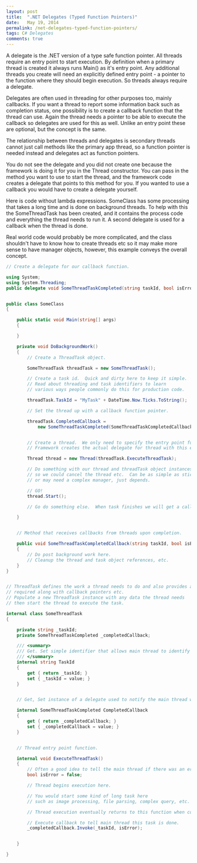 ```yaml
---
layout: post
title:  ".NET Delegates (Typed Function Pointers)"
date:   May 19, 2014
permalink: /net-delegates-typed-function-pointers/
tags: C# Delegates
comments: true
---
```


A delegate is the .NET version of a type safe function pointer. All threads require an entry point to start execution. By definition when a primary thread is created it always runs Main() as it's entry point. Any additional threads you create will need an explicitly defined entry point - a pointer to the function where they should begin execution. So threads always require a delegate.

Delegates are often used in threading for other purposes too, mainly callbacks. If you want a thread to report some information back such as completion status, one possibility is to create a callback function that the thread can use. Again the thread needs a pointer to be able to execute the callback so delegates are used for this as well. Unlike an entry point these are optional, but the concept is the same.

The relationship between threads and delegates is secondary threads cannot just call methods like the primary app thread, so a function pointer is needed instead and delegates act as function pointers.

You do not see the delegate and you did not create one because the framework is doing it for you in the Thread constructor. You can pass in the method you want to use to start the thread, and the framework code creates a delegate that points to this method for you. If you wanted to use a callback you would have to create a delegate yourself.

Here is code without lambda expressions. SomeClass has some processing that takes a long time and is done on background threads. To help with this the SomeThreadTask has been created, and it contains the process code and everything the thread needs to run it. A second delegate is used for a callback when the thread is done.

Real world code would probably be more complicated, and the class shouldn't have to know how to create threads etc so it may make more sense to have manager objects, however, this example conveys the overall concept.

```csharp
// Create a delegate for our callback function.

using System;
using System.Threading;
public delegate void SomeThreadTaskCompleted(string taskId, bool isError);


public class SomeClass
{

    public static void Main(string[] args)
    {

    }

    private void DoBackgroundWork()
    {
        // Create a ThreadTask object.

        SomeThreadTask threadTask = new SomeThreadTask();

        // Create a task id.  Quick and dirty here to keep it simple.  
        // Read about threading and task identifiers to learn
        // various ways people commonly do this for production code.

        threadTask.TaskId = "MyTask" + DateTime.Now.Ticks.ToString();

        // Set the thread up with a callback function pointer.

        threadTask.CompletedCallback =
            new SomeThreadTaskCompleted(SomeThreadTaskCompletedCallback);


        // Create a thread.  We only need to specify the entry point function.
        // Framework creates the actual delegate for thread with this entry point.

        Thread thread = new Thread(threadTask.ExecuteThreadTask);

        // Do something with our thread and threadTask object instances just created
        // so we could cancel the thread etc.  Can be as simple as stick 'em in a bag
        // or may need a complex manager, just depends.

        // GO!
        thread.Start();

        // Go do something else.  When task finishes we will get a callback.

    }


    // Method that receives callbacks from threads upon completion.

    public void SomeThreadTaskCompletedCallback(string taskId, bool isError)
    {
        // Do post background work here.
        // Cleanup the thread and task object references, etc.
    }
}


// ThreadTask defines the work a thread needs to do and also provides any data
// required along with callback pointers etc.
// Populate a new ThreadTask instance with any data the thread needs
// then start the thread to execute the task.

internal class SomeThreadTask
{

    private string _taskId;
    private SomeThreadTaskCompleted _completedCallback;

    /// <summary>
    /// Get. Set simple identifier that allows main thread to identify this task.
    /// </summary>
    internal string TaskId
    {
        get { return _taskId; }
        set { _taskId = value; }
    }


    // Get, Set instance of a delegate used to notify the main thread when done.

    internal SomeThreadTaskCompleted CompletedCallback
    {
        get { return _completedCallback; }
        set { _completedCallback = value; }
    }


    // Thread entry point function.

    internal void ExecuteThreadTask()
    {
        // Often a good idea to tell the main thread if there was an error
        bool isError = false;

        // Thread begins execution here.

        // You would start some kind of long task here
        // such as image processing, file parsing, complex query, etc.

        // Thread execution eventually returns to this function when complete.

        // Execute callback to tell main thread this task is done.
        _completedCallback.Invoke(_taskId, isError);


    }

}
```
